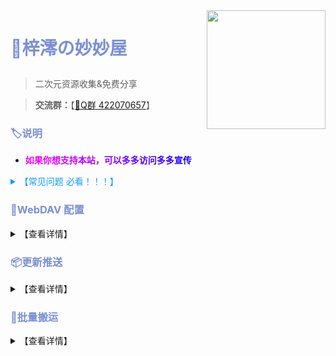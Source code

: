 <img align="right" width="190" src="https://p1.meituan.net/dpplatform/075edf25f3c9dd8a0cd0b69128f018e2100421.png">

# <p style="color:rgba(123,144,210);">🏡梓澪の妙妙屋</p>

> 二次元资源收集&免费分享

> **交流群：**【[🐧Q群 422070657](https://qm.qq.com/cgi-bin/qm/qr?k=HOhnnomt8yfmUu83YpLZJzqj8WerK71e&jump_from=webapi)】

### <p style="color:rgba(123,144,210);">🏷说明</p>

- **<b style="color:rgba(255,0,255);">如</b><b style="color:rgba(242, 0, 255);">果</b><b style="color:rgba(229, 0, 255);">你</b><b style="color:rgba(216, 0, 255);">想</b><b style="color:rgba(203, 0, 255);">支</b><b style="color:rgba(190, 0, 255);">持</b><b style="color:rgba(177, 0, 255);">本</b><b style="color:rgba(177, 0, 255);">站</b><b style="color:rgba(151, 0, 255);">，</b><b style="color:rgba(138, 0, 255);">可</b><b style="color:rgba(125, 0, 255);">以</b><b style="color:rgba(112, 0, 255);">多</b><b style="color:rgba(99, 0, 255);">多</b><b style="color:rgba(86, 0, 255);">访</b><b style="color:rgba(73, 0, 255);">问</b><b style="color:rgba(60, 0, 255);">多</b><b style="color:rgba(47, 0, 255);">多</b><b style="color:rgba(34, 0, 255);">宣</b><b style="color:rgba(21, 0, 255);">传</b>**

<details>
  <summary p style="color:rgba(18,158,255);" /p>【常见问题 必看！！！】</summary>

- **1. 解压密码？**
  - 网站里的资源基本都没有加密，如果有密码我会放到资源下面。
- **2. 下载速度慢？**
  - 若下载太慢请使用高速的全局代理或[多线程下载器](https://www.123pan.com/s/mkLDVv-VACJv)。
- **3. 文件下载不了？**
  - 网站被频繁访问会触发 API 调用限制，若报错 `activityLimitReached` 、`The request has been throttled`之类请刷新或稍后再试。
- **4. 视频播放不了？有声无画面? 有画面无声音?**
  - 一般浏览器不支持h.265（hevc）等编码视频，ac3等编码音频，Safari不支持的更多，**建议使用软件播放**。

</details>

### <p style="color:rgba(123,144,210);">🧷WebDAV 配置</p>

<details>
  <summary>【查看详情】</summary>

| 参数 | 值                   |
| ---- | -------------------- |
| 链接 | https://zi0.cc/dav |
| 主机 | zi0.cc         |
| 路径 | /dav/              |
| 协议 | SSL                 |
| 端口 | 443                 |
| 账号 | zi0                  |
| 密码 | zi0                  |

### <p style="color:rgba(123,144,210);">🧷挂载示例</p>

<details>
  <summary>【查看详情】</summary>

**[📱nplayer挂载](https://zi0.cc/%E5%BA%94%E7%94%A8/%E6%89%8B%E6%9C%BA%E5%BA%94%E7%94%A8/%E5%BD%B1%E8%A7%86/nPlayer_1.7.7.7_191219.apk)**

![nplayer](https://zi0.cc/d/涩图/预览图/202210201128273.png)

**[📺️Potplayer挂载](https://potplayer.daum.net/?lang=zh_CN)**

![](https://zi0.cc/d/涩图/预览图/202210201140013.png)

</details>

</details>

### <p style="color:rgba(123,144,210);">📦更新推送</p>

<details>
  <summary>【查看详情】</summary>

当你订阅的内容更新时会自动发邮件通知你  
目前支持的内容：[涩图]、黄油：[PC] [PC+安卓] [安卓]  
需捐赠≥1元解锁  
捐赠完发邮件到zilmio@outlook.com   
带上捐赠截图和你的邮箱+订阅内容  
![](https://p1.meituan.net/dpplatform/10de9ae8193dd5e0a6cc4d5daaf86a96193548.jpg)

</details>

### <p style="color:rgba(123,144,210);">🛒批量搬运</p>

<details>
  <summary>【查看详情】</summary>

使用[Rclone](https://rclone.org)进行批量搬运  
可批量搬运网站上的全部内容  
累计捐赠 **≥30** 元即可解锁  
**捐赠完发送捐赠截图和你的QQ到zilmio@outlook.com**  

使用教程：  
下载核心程序 [Rclone](https://rclone.org/downloads/) 解压，下载图形界面程序 [RcloneBrowser](https://github.com/kapitainsky/RcloneBrowser/releases)  安装。在图形程序中，点击左上角 `file` → `preferences` ， `rclone location` 选择解压出的 rclone 核心主程序 `rclone.exe` ， `rclone.conf location` 选择发你的 `rclone.conf` 文件。回到图形程序界面点击左下角 `refresh` 刷新出配置，最后就可以浏览文件批量下载了，在顶部第二行 `Jobs` 中查看传输进程。  

</details>
